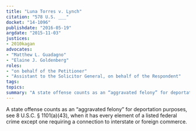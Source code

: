 ```yaml
---
title: "Luna Torres v. Lynch"
citation: "578 U.S. ___"
docket: "14-1096"
publishdate: "2016-05-19"
argdate: "2015-11-03"
justices:
- 2010kagan
advocates:
- "Matthew L. Guadagno"
- "Elaine J. Goldenberg"
roles:
- "on behalf of the Petitioner"
- "Assistant to the Solicitor General, on behalf of the Respondent"
tags:
topics:
summary: "A state offense counts as an “aggravated felony” for deportation purposes, see 8 U.S.C. § 1101(a)(43), when it has every element of a listed federal crime except one requiring a connection to interstate or foreign commerce."
---
```

A state offense counts as an “aggravated felony” for deportation purposes, see 8 U.S.C. § 1101(a)(43), when it has every element of a listed federal crime except one requiring a connection to interstate or foreign commerce.

